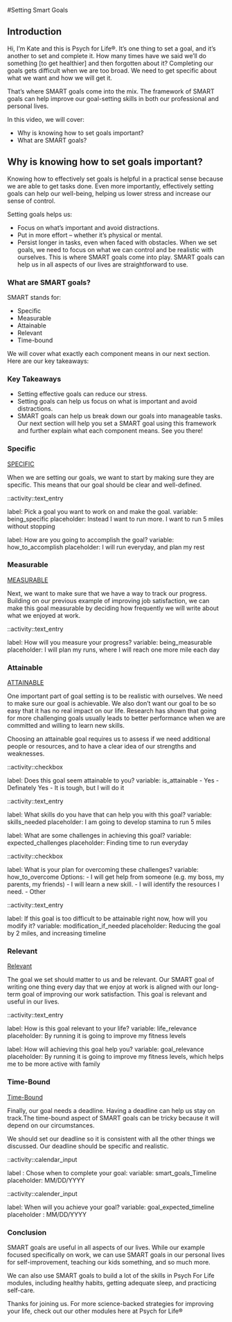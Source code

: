 #Setting Smart Goals 

## Introduction
Hi, I’m Kate and this is Psych for Life®.
It’s one thing to set a goal, and it’s another to set and complete it. How many times have we said we’ll do something [to get healthier] and then forgotten about it? Completing our goals gets difficult when we are too broad. We need to get specific about what we want and how we will get it.

That’s where SMART goals come into the mix. The framework of SMART goals can help improve our goal-setting skills in both our professional and personal lives.

In this video, we will cover:
- Why is knowing how to set goals important?
- What are SMART goals?

## Why is knowing how to set goals important?
Knowing how to effectively set goals is helpful in a practical sense because we are able to get tasks done. Even more importantly, effectively setting goals can help our well-being, helping us lower stress and increase our sense of control. 

Setting goals helps us:
- Focus on what’s important and avoid distractions.
- Put in more effort – whether it’s physical or mental. 
- Persist longer in tasks, even when faced with obstacles.
When we set goals, we need to focus on what we can control and be realistic with ourselves. This is where SMART goals come into play. SMART goals can help us in all aspects of our lives are straightforward to use. 

### What are SMART goals?
SMART stands for: 
- Specific
- Measurable
- Attainable
- Relevant
- Time-bound

We will cover what exactly each component means in our next section. 
Here are our key takeaways:

### Key Takeaways
- Setting effective goals can reduce our stress.
- Setting goals can help us focus on what is important and avoid distractions.
- SMART goals can help us break down our goals into manageable tasks.
Our next section will help you set a SMART goal using this framework and further explain what each component means. See you there! 

### Specific

[SPECIFIC]()

When we are setting our goals, we want to start by making sure they are specific. This means that our goal should be clear and well-defined. 

::activity::text_entry
<div>
label: Pick a goal you want to work on and make the goal.
variable: being_specific
placeholder: Instead I want to run more. I want to run 5 miles without stopping

label: How are you going to accomplish the goal?
variable: how_to_accomplish
placeholder: I will run everyday, and plan my rest
</div>

### Measurable

[MEASURABLE]()

Next, we want to make sure that we have a way to track our progress. Building on our previous example of improving job satisfaction, we can make this goal measurable by deciding how frequently we will write about what we enjoyed at work. 

::activity::text_entry
<div>
label: How will you measure your progress?
variable: being_measurable
placeholder: I will plan my runs, where I will reach one more mile each day
</div>

### Attainable

[ATTAINABLE]()

One important part of goal setting is to be realistic with ourselves. We need to make sure our goal is achievable.  We also don’t want our goal to be so easy that it has no real impact on our life. Research has shown that going for more challenging goals usually leads to better performance when we are committed and willing to learn new skills.

Choosing an attainable goal requires us to assess if we need additional people or resources, and to have a clear idea of our strengths and weaknesses. 

::activity::checkbox
<div>
label: Does this goal seem attainable to you?
variable: is_attainable
- Yes
- Definately Yes
- It is tough, but I will do it
</div>

::activity::text_entry
<div>
label: What skills do you have that can help you with this goal?
variable: skills_needed
placeholder: I am going to develop stamina to run 5 miles


label: What are some challenges in achieving this goal?
variable: expected_challenges
placeholder: Finding time to run everyday
</div>

::activity::checkbox
<div>
label: What is your plan for overcoming these challenges?
variable: how_to_overcome
Options: 
    - I will get help from someone (e.g. my boss, my parents, my friends)
    - I will learn a new skill.
    - I will identify the resources I need.
    - Other
</div>

::activity::text_entry
<div>
label: If this goal is too difficult to be attainable right now, how will you modify it?
variable: modification_if_needed
placeholder: Reducing the goal by 2 miles, and increasing timeline
</div>


### Relevant

[Relevant]()

The goal we set should matter to us and be relevant.  Our SMART goal of writing one thing every day that we enjoy at work is aligned with our long-term goal of improving our work satisfaction. This goal is relevant and useful in our lives. 

::activity::text_entry
<div>
label: How is this goal relevant to your life?
variable: life_relevance
placeholder: By running it is going to improve my fitness levels
 
label: How will achieving this goal help you?
variable: goal_relevance
placeholder: By running it is going to improve my fitness levels, which helps me to be more active with family
</div>


### Time-Bound

[Time-Bound]()

Finally, our goal needs a deadline. Having a deadline can help us stay on track.The time-bound aspect of SMART goals can be tricky because it will depend on our circumstances. 

We should set our deadline so it is consistent with all the other things we discussed. Our deadline should be specific and realistic. 

::activity::calendar_input
<div>
label : Chose when to complete your goal:
variable: smart_goals_Timeline
placeholder: MM/DD/YYYY
</div>

    
::activity::calender_input
<div>
label: When will you achieve your goal? 
variable: goal_expected_timeline
placeholder :  MM/DD/YYYY
</div>

### Conclusion

SMART goals are useful in all aspects of our lives. While our example focused specifically on work, we can use SMART goals in our personal lives for self-improvement, teaching our kids something, and so much more.

We can also use SMART goals to build a lot of the skills in Psych For Life modules, including healthy habits, getting adequate sleep, and practicing self-care. 

Thanks for joining us. For more science-backed strategies for improving your life, check out our other modules here at Psych for Life®
